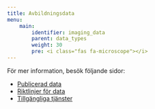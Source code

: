 ```yaml
---
title: Avbildningsdata
menu:
    main:
        identifier: imaging_data
        parent: data_types
        weight: 30
        pre: <i class="fas fa-microscope"></i>
---
```


För mer information, besök följande sidor:

* [Publicerad data](data)
* [Riktlinjer för data](guidelines)
* [Tillgängliga tjänster](services)
